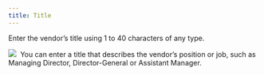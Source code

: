 ```yaml
---
title: Title
---
```



Enter the vendor’s title using 1 to 40 characters of any type.


![]({{site.mv_baseurl}}/img/example.gif)  You  can enter a title that describes the vendor’s position or job, such as  Managing Director, Director-General or Assistant Manager.
